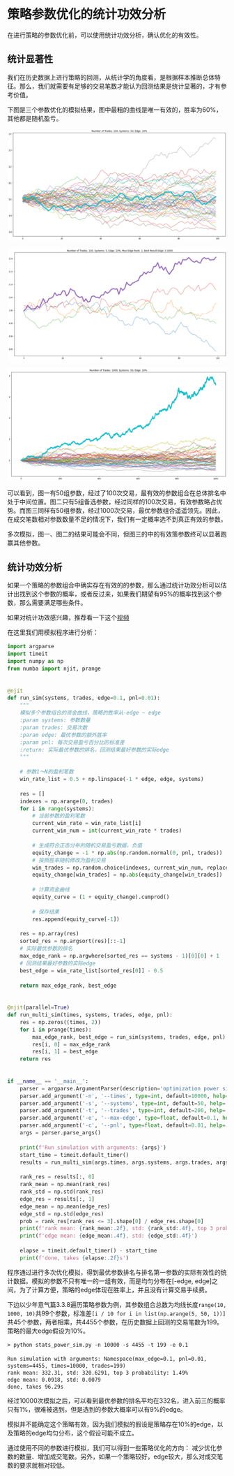 # 策略参数优化的统计功效分析

在进行策略的参数优化前，可以使用统计功效分析，确认优化的有效性。

## 统计显著性

我们在历史数据上进行策略的回测，从统计学的角度看，是根据样本推断总体特征。那么，我们就需要有足够的交易笔数才能认为回测结果是统计显著的，才有参考价值。

下图是三个参数优化的模拟结果，图中最粗的曲线是唯一有效的，胜率为60%，其他都是随机盈亏。

![100 Trades](101.png)

![5 Trades](102.png)

![1000 Trades](103.png)

可以看到，图一有50组参数，经过了100次交易，最有效的参数组合在总体排名中处于中间位置。图二只有5组备选参数，经过同样的100次交易，有效参数略占优势。而图三同样有50组参数，经过1000次交易，最优参数组合遥遥领先。因此，在成交笔数相对参数数量不足的情况下，我们有一定概率选不到真正有效的参数。

多次模拟，图一、图二的结果可能会不同，但图三的中的有效策参数终可以显著跑赢其他参数。

## 统计功效分析

如果一个策略的参数组合中确实存在有效的的参数，那么通过统计功效分析可以估计出找到这个参数的概率，或者反过来，如果我们期望有95%的概率找到这个参数，那么需要满足哪些条件。

如果对统计功效感兴趣，推荐看一下这个[视频](https://www.youtube.com/watch?v=VX_M3tIyiYk)

在这里我们用模拟程序进行分析：

```python
import argparse
import timeit
import numpy as np
from numba import njit, prange


@njit
def run_sim(systems, trades, edge=0.1, pnl=0.01):
    """
    模拟多个参数组合的资金曲线，策略的胜率从-edge ~ edge
    :param systems: 参数数量
    :param trades: 交易次数
    :param edge: 最优参数的额外胜率
    :param pnl: 每次交易盈亏百分比的标准差
    :return: 实际最优参数的排名，回测结果最好参数的实际edge
    """

    # 参数1～N的盈利笔数
    win_rate_list = 0.5 + np.linspace(-1 * edge, edge, systems)

    res = []
    indexes = np.arange(0, trades)
    for i in range(systems):
        # 当前参数的盈利笔数
        current_win_rate = win_rate_list[i]
        current_win_num = int(current_win_rate * trades)

        # 生成符合正态分布的随机交易盈亏数据，负值
        equity_change = -1 * np.abs(np.random.normal(0, pnl, trades))
        # 按照胜率随机修改为盈利交易
        win_trades = np.random.choice(indexes, current_win_num, replace=False)
        equity_change[win_trades] = np.abs(equity_change[win_trades])

        # 计算资金曲线
        equity_curve = (1 + equity_change).cumprod()

        # 保存结果
        res.append(equity_curve[-1])

    res = np.array(res)
    sorted_res = np.argsort(res)[::-1]
    # 实际最优参数的排名
    max_edge_rank = np.argwhere(sorted_res == systems - 1)[0][0] + 1
    # 回测结果最好参数的实际edge
    best_edge = win_rate_list[sorted_res[0]] - 0.5

    return max_edge_rank, best_edge


@njit(parallel=True)
def run_multi_sim(times, systems, trades, edge, pnl):
    res = np.zeros((times, 2))
    for i in prange(times):
        max_edge_rank, best_edge = run_sim(systems, trades, edge, pnl)
        res[i, 0] = max_edge_rank
        res[i, 1] = best_edge
    return res


if __name__ == '__main__':
    parser = argparse.ArgumentParser(description='optimization power simulation')
    parser.add_argument('-n', '--times', type=int, default=10000, help='simulation times, default: 10000')
    parser.add_argument('-s', '--systems', type=int, default=50, help='number of systems, default: 50')
    parser.add_argument('-t', '--trades', type=int, default=200, help='trade times, default: 200')
    parser.add_argument('-e', '--max-edge', type=float, default=0.1, help='max edge, default: 0.1')
    parser.add_argument('-c', '--pnl', type=float, default=0.01, help='standard deviation of profit and loss rate of each trade, default: 0.01')
    args = parser.parse_args()

    print(f'Run simulation with arguments: {args}')
    start_time = timeit.default_timer()
    results = run_multi_sim(args.times, args.systems, args.trades, args.max_edge, args.pnl)

    rank_res = results[:, 0]
    rank_mean = np.mean(rank_res)
    rank_std = np.std(rank_res)
    edge_res = results[:, 1]
    edge_mean = np.mean(edge_res)
    edge_std = np.std(edge_res)
    prob = rank_res[rank_res <= 3].shape[0] / edge_res.shape[0]
    print(f'rank mean: {rank_mean:.2f}, std: {rank_std:.4f}, top 3 probability: {prob * 100:.2f}%')
    print(f'edge mean: {edge_mean:.4f}, std: {edge_std:.4f}')

    elapse = timeit.default_timer() - start_time
    print(f'done, takes {elapse:.2f}s')
```

程序通过进行多次优化模拟，得到最优参数排名与排名第一参数的实际有效性的统计数据。模拟的参数不只有唯一的一组有效，而是均匀分布在[-edge, edge]之间，为了计算方便，策略的edge体现在胜率上，并且没有计算交易手续费。

下边以少年意气篇3.3.8遍历策略参数为例，其参数组合总数为均线长度`range(10, 1000, 10)`共99个参数，标准差`[i / 10 for i in list(np.arange(5, 50, 1))]`共45个参数，两者相乘，共4455个参数，在历史数据上回测的交易笔数为199。策略的最大edge假设为10%。

```shell
> python stats_power_sim.py -n 10000 -s 4455 -t 199 -e 0.1

Run simulation with arguments: Namespace(max_edge=0.1, pnl=0.01, systems=4455, times=10000, trades=199)
rank mean: 332.31, std: 320.6291, top 3 probability: 1.49%
edge mean: 0.0918, std: 0.0079
done, takes 96.29s
```

经过10000次模拟之后，可以看到最优参数的排名平均在332名，进入前三的概率只有1%，很难被选到，但是选到的参数大概率可以有9%的edge。 

模拟并不能确定这个策略有效，因为我们模拟的假设是策略存在10%的edge，以及策略的edge均匀分布，这个假设可能不成立。

通过使用不同的参数进行模拟，我们可以得到一些策略优化的方向： 减少优化参数的数量、增加成交笔数。另外，如果一个策略较好，edge较大，那么对成交笔数的要求就相对较低。